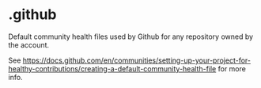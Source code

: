 # .github

Default community health files used by Github for any repository owned by the account.

See <https://docs.github.com/en/communities/setting-up-your-project-for-healthy-contributions/creating-a-default-community-health-file> for more info.
